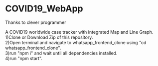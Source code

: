 # COVID19_WebApp    
Thanks to clever programmer   

A COVID19 worldwide case tracker with integrated Map and Line Graph.  
1)Clone or Download Zip of this repository.  
2)Open terminal and navigate to whatsapp_frontend_clone using "cd whatsapp_frontend_clone".  
3)run "npm i" and wait until all dependencies installed.  
4)run "npm start".  

